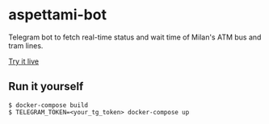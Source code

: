 # aspettami-bot

Telegram bot to fetch real-time status and wait time
of Milan's ATM bus and tram lines.

[Try it live](https://t.me/aspettaMI_bot)

## Run it yourself

```shell
$ docker-compose build
$ TELEGRAM_TOKEN=<your_tg_token> docker-compose up
```
